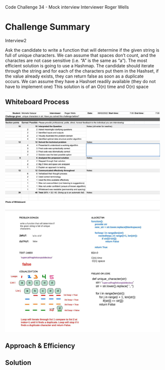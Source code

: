 Code Challenge 34 - Mock interview
Interviewer Roger Wells

# Challenge Summary
<!-- Description of the challenge -->
Interview2

Ask the candidate to write a function that will determine if the given string is full of unique characters.
We can assume that spaces don’t count, and the charactes are not case sensitive (i.e. “A” is the same as “a”).
The most efficient solution is going to use a Hashmap. The candidate should iterate through the string and for each of the characters put them in the Hashset, if the value already exists, they can return false as soon as a duplicate occurs.
We can assume they have a Hashset readily available (they do not have to implement one)
This solution is of an O(n) time and O(n) space


## Whiteboard Process
<!-- Embedded whiteboard image -->
<img src="2022-06-02_19-43-26.jpg">
<img src="WB_CC34.jpeg">

## Approach & Efficiency
<!-- What approach did you take? Why? What is the Big O space/time for this approach? -->


## Solution
<!-- Show how to run your code, and examples of it in action -->

